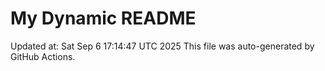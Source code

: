 # My Dynamic README
Updated at: Sat Sep  6 17:14:47 UTC 2025
This file was auto-generated by GitHub Actions.
